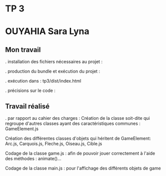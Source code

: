 # TP 3

# OUYAHIA Sara Lyna

## Mon travail
. installation des fichiers nécessaires au projet :

. production du bundle et exécution du projet :


. exécution dans : tp3/dist/index.html

. précisions sur le code :



## Travail réalisé
. par rapport au cahier des charges :
Création de la classe soit-dite qui regroupe d'autres classes ayant des caractéristiques communes : GameElement.js

Création des différentes classes d'objets qui héritent de GameElement: Arc.js, Carquois.js, Fleche.js, Oiseau.js, Cible.js

Codage de la classe game.js : afin de pouvoir jouer correctement à l'aide des méthodes : animate()...

Codage de la classe main.js : pour l'affichage des différents objets de game

